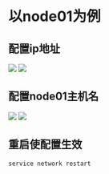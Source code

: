 # 以node01为例

## 配置ip地址
![](./doc/修改node01的ip地址.png)
![](./doc/ip地址改成11.png)

## 配置node01主机名
![](./doc/修改主机名.png)
![](./doc/修改主机名为node01.png)

## 重启使配置生效

```shell
service network restart
```

